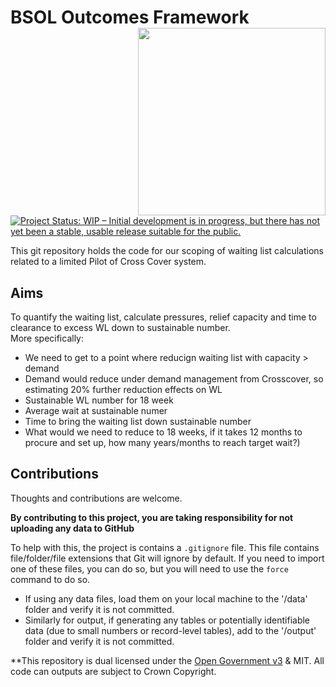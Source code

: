 # BSOL Outcomes Framework <img src="https://www.birminghamsolihull.icb.nhs.uk/application/files/1316/5651/5354/logo_full_colour_main_lockup.svg" align="right" width="300px"/>

<!-- badges: start -->
[![Project Status: WIP – Initial development is in progress, but there has not yet been a stable, usable release suitable for the public.](https://www.repostatus.org/badges/latest/concept.svg)](https://www.repostatus.org/#concept)
<!-- badges: end -->


This git repository holds the code for our scoping of waiting list calculations related to a limited Pilot of Cross Cover system.  

## Aims

To quantify the waiting list, calculate pressures, relief capacity and time to clearance to excess WL down to sustainable number.  
More specifically: 

- We need to get to a point where reducign waiting list with capacity > demand	
-	Demand would reduce under demand management from Crosscover, so estimating 20% further reduction effects on WL
-	Sustainable WL number for 18 week	
-	Average wait at sustainable	numer
-	Time to bring the waiting list down	sustainable number
-	What would we need to reduce to 18 weeks, if it takes 12 months to procure and set up, how many years/months to reach target wait?)	


## Contributions
 
Thoughts and contributions are welcome.

**By contributing to this project, you are taking responsibility for not uploading any data to GitHub**

To help with this, the project is contains a `.gitignore` file.  This file contains file/folder/file extensions that Git will ignore by default.  If you need to import one of these files, you can do so, but you will need to use the `force` command to do so.

- If using any data files, load them on your local machine to the '/data' folder and verify it is not committed.
- Similarly for output, if generating any tables or potentially identifiable data (due to small numbers or record-level tables), add to the '/output' folder and verify it is not committed.



**This repository is dual licensed under the [Open Government v3]([https://www.nationalarchives.gov.uk/doc/open-government-licence/version/3/) & MIT. All code can outputs are subject to Crown Copyright.
